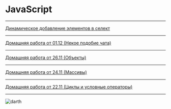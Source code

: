 ﻿# JavaScript
<hr>
<a href="//github.com/itmo-it-group-305/andrey.elagin-JS/tree/master/homework/03.12 Add to select">Динамическое добавление элементов в селект</a><br>
<hr>
<a href="//github.com/itmo-it-group-305/andrey.elagin-JS/tree/master/homework/01.12 Chat">Домашняя работа от 01.12 (Некое подобие чата)</a><br>
<hr>
<a href="//github.com/itmo-it-group-305/andrey.elagin-JS/tree/master/homework/26.11 Objects">Домашняя работа от 26.11 (Объекты)</a><br>
<hr>
<a href="//github.com/itmo-it-group-305/andrey.elagin-JS/tree/master/homework/24.11 Arrays">Домашняя работа от 24.11 (Массивы)</a><br>
<hr>
<a href="//github.com/itmo-it-group-305/andrey.elagin-JS/tree/master/homework/22.11 Cycles and conditional expressions">Домашняя работа от 22.11 (Циклы и условные операторы)</a><br>
<hr>
<img src="https://leto49e.storage.yandex.net/rdisk/ce7c3c8d5d6676a0a0dcbbd0766b38c8d72d3d52367fbf97094ec503a554707b/inf/Or80_SQyKvnJOpEFtI_JBQmmCrE2soHbXetcaph-rf92NAArIBJsL3s4D8Nzos0O2Riq7guymIWtWK-kcYZYGQ==?uid=0&filename=800x600.jpg&disposition=inline&hash=&limit=0&content_type=image%2Fjpeg&tknv=v2&rtoken=549f807ed28eb56bb717f179e0a15265&force_default=no&ycrid=na-09ce4aa2333bf26b2b61cfcf640b09cc-downloader3d" alt="darth">

